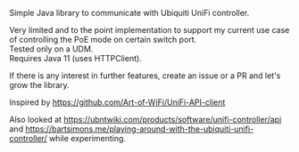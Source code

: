 Simple Java library to communicate with Ubiquiti UniFi controller.

Very limited and to the point implementation to support my current use case of controlling the PoE mode on certain switch port.  
Tested only on a UDM.  
Requires Java 11 (uses HTTPClient).

If there is any interest in further features, create an issue or a PR and let's grow the library.

Inspired by https://github.com/Art-of-WiFi/UniFi-API-client

Also looked at https://ubntwiki.com/products/software/unifi-controller/api and https://bartsimons.me/playing-around-with-the-ubiquiti-unifi-controller/ while experimenting.
